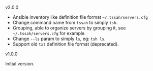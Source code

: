 
v2.0.0

* Ansible inventory like definition file format `~/.tssah/servers.cfg`
* Change command name from `tssah` to simply `tsh`.
* Grouping, able to organize servers by grouping it, see `~/.tssah/servers.cfg` for example.
* Change `--ls` param to simply `ls`, eg: `tsh ls`.
* Support old `txt` definition file format (deprecated).

v1.0.0

Initial version.